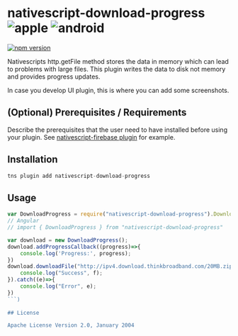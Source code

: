 # nativescript-download-progress ![apple](https://cdn3.iconfinder.com/data/icons/picons-social/57/16-apple-32.png) ![android](https://cdn4.iconfinder.com/data/icons/logos-3/228/android-32.png)

[![npm version](https://badge.fury.io/js/nativescript-download-progress.svg)](http://badge.fury.io/js/nativescript-download-progress)

Nativescripts http.getFile method stores the data in memory which can lead to problems with large files. This plugin writes the data to disk not memory and provides progress updates.

In case you develop UI plugin, this is where you can add some screenshots.

## (Optional) Prerequisites / Requirements

Describe the prerequisites that the user need to have installed before using your plugin. See [nativescript-firebase plugin](https://github.com/eddyverbruggen/nativescript-plugin-firebase) for example.

## Installation


```javascript
tns plugin add nativescript-download-progress
```

## Usage 

	
```javascript
var DownloadProgress = require("nativescript-download-progress").DownloadProgress;
// Angular
// import { DownloadProgress } from "nativescript-download-progress"

var download = new DownloadProgress();
download.addProgressCallback((progress)=>{
    console.log('Progress:', progress);
})
download.downloadFile("http://ipv4.download.thinkbroadband.com/20MB.zip").then((f)=>{
    console.log("Success", f);
}).catch((e)=>{
    console.log("Error", e);
})
```)
    
## License

Apache License Version 2.0, January 2004
